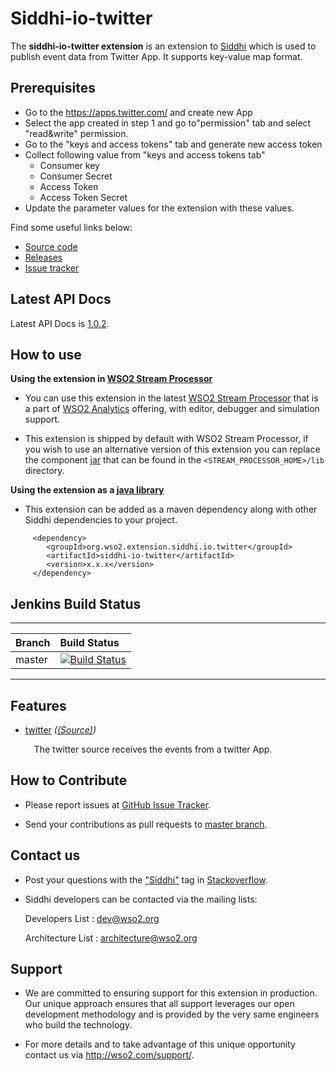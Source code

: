 Siddhi-io-twitter
======================================

The **siddhi-io-twitter extension** is an extension to <a target="_blank" href="https://wso2.github.io/siddhi">Siddhi</a> which is used to publish event data from Twitter App. It supports key-value map format.

## Prerequisites

* Go to the https://apps.twitter.com/ and create new App
* Select the app created in step 1 and go to"permission" tab and select "read&write" permission.
* Go to the "keys and access tokens" tab and generate new access token
* Collect following value from "keys and access tokens tab"
  * Consumer key
  * Consumer Secret
  * Access Token
  * Access Token Secret
* Update the parameter values for the extension with these values.

Find some useful links below:

* <a target="_blank" href="https://github.com/wso2-extensions/siddhi-io-twitter">Source code</a>
* <a target="_blank" href="https://github.com/wso2-extensions/siddhi-io-twitter/releases">Releases</a>
* <a target="_blank" href="https://github.com/wso2-extensions/siddhi-io-twitter/issues">Issue tracker</a>

## Latest API Docs

Latest API Docs is <a target="_blank" href="https://wso2-extensions.github.io/siddhi-io-twitter/api/1.0.2">1.0.2</a>.

## How to use

**Using the extension in <a target="_blank" href="https://github.com/wso2/product-sp">WSO2 Stream Processor</a>**

* You can use this extension in the latest <a target="_blank" href="https://github.com/wso2/product-sp/releases">WSO2 Stream Processor</a> that is a part of <a target="_blank" href="http://wso2.com/analytics?utm_source=gitanalytics&utm_campaign=gitanalytics_Jul17">WSO2 Analytics</a> offering, with editor, debugger and simulation support.

* This extension is shipped by default with WSO2 Stream Processor, if you wish to use an alternative version of this extension you can replace the component <a target="_blank" href="https://github
.com/wso2-extensions/siddhi-io-twitter/releases">jar</a> that can be found in the `<STREAM_PROCESSOR_HOME>/lib` directory.

**Using the extension as a <a target="_blank" href="https://wso2.github.io/siddhi/documentation/running-as-a-java-library">java library</a>**

* This extension can be added as a maven dependency along with other Siddhi dependencies to your project.

```
     <dependency>
        <groupId>org.wso2.extension.siddhi.io.twitter</groupId>
        <artifactId>siddhi-io-twitter</artifactId>
        <version>x.x.x</version>
     </dependency>
```

## Jenkins Build Status

---

|  Branch | Build Status |
| :------ |:------------ |
| master  | [![Build Status](https://wso2.org/jenkins/job/siddhi/job/siddhi-io-twitter/badge/icon)](https://wso2.org/jenkins/job/siddhi/job/siddhi-io-twitter/) |

---

## Features

* <a target="_blank" href="https://wso2-extensions.github.io/siddhi-io-twitter/api/1.0.2/#twitter-source">twitter</a> *(<a target="_blank" href="https://wso2.github.io/siddhi/documentation/siddhi-4.0/#source">(Source)</a>)*<br><div style="padding-left: 1em;"><p>The twitter source receives the events from a twitter App. </p></div>

## How to Contribute

  * Please report issues at <a target="_blank" href="https://github.com/wso2-extensions/siddhi-io-twitter/issues">GitHub Issue Tracker</a>.

  * Send your contributions as pull requests to <a target="_blank" href="https://github
  .com/wso2-extensions/siddhi-io-twitter/tree/master">master branch</a>.

## Contact us

 * Post your questions with the <a target="_blank" href="http://stackoverflow.com/search?q=siddhi">"Siddhi"</a> tag in <a target="_blank" href="http://stackoverflow.com/search?q=siddhi">Stackoverflow</a>.

 * Siddhi developers can be contacted via the mailing lists:

    Developers List   : [dev@wso2.org](mailto:dev@wso2.org)

    Architecture List : [architecture@wso2.org](mailto:architecture@wso2.org)

## Support

* We are committed to ensuring support for this extension in production. Our unique approach ensures that all support leverages our open development methodology and is provided by the very same engineers who build the technology.

* For more details and to take advantage of this unique opportunity contact us via <a target="_blank" href="http://wso2.com/support?utm_source=gitanalytics&utm_campaign=gitanalytics_Jul17">http://wso2.com/support/</a>.
